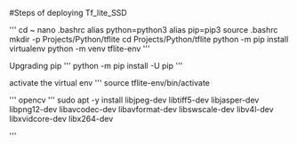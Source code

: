 #Steps of deploying Tf_lite_SSD


'''
cd ~
nano .bashrc
alias python=python3
alias pip=pip3
source .bashrc
mkdir -p Projects/Python/tflite
cd Projects/Python/tflite
python -m pip install virtualenv
python -m venv tflite-env
'''

Upgrading pip
'''
python -m pip install -U pip
'''

activate the virtual env
'''
source tflite-env/bin/activate


'''
opencv
'''
sudo apt -y install libjpeg-dev libtiff5-dev libjasper-dev libpng12-dev libavcodec-dev libavformat-dev libswscale-dev libv4l-dev libxvidcore-dev libx264-dev

'''
